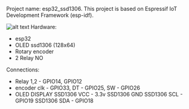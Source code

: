 Project name: esp32_ssd1306.
This project is based on Espressif IoT Development Framework (esp-idf).



![alt text](img/oled128x64.png "my first termostat :)")
Hardware:
* esp32
* OLED ssd1306 (128x64)
* Rotary encoder
* 2 Relay NO


Connections:
* Relay 1,2 - GPIO14, GPIO12
* encoder clk - GPIO33, DT - GPIO25, SW - GPIO26
* OLED DISPLAY 
  SSD1306 VCC - 3.3v 
  SSD1306 GND
  SSD1306 SCL - GPIO19
  SSD1306 SDA - GPIO18






